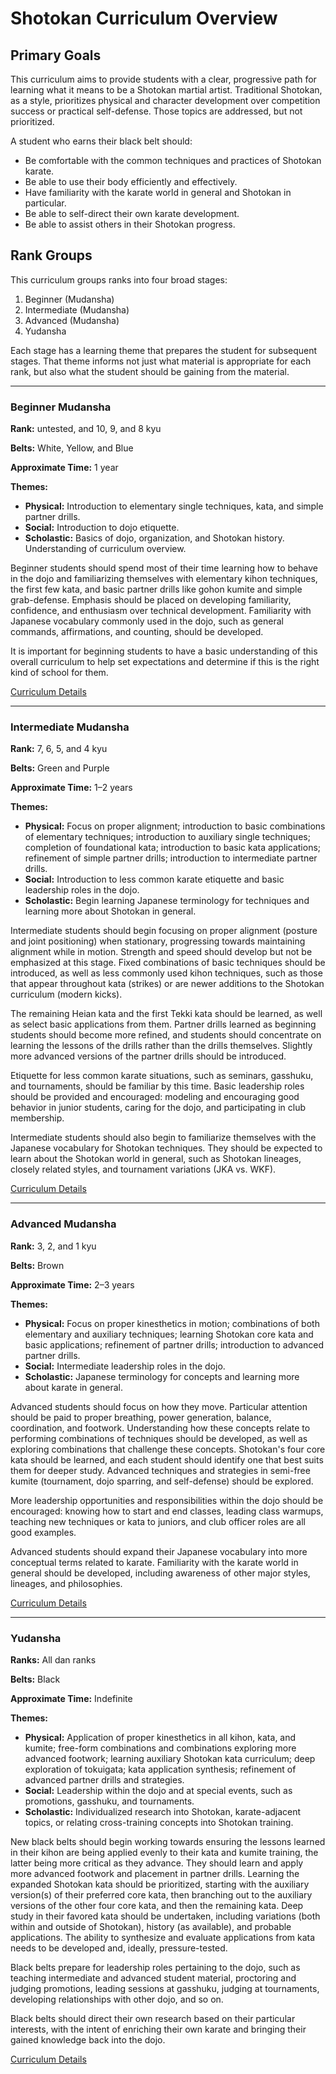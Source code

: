 # Shotokan Curriculum Overview

## Primary Goals

This curriculum aims to provide students with a clear, progressive path for learning what it means to be a Shotokan
martial artist. Traditional Shotokan, as a style, prioritizes physical and character development over competition
success or practical self-defense. Those topics are addressed, but not prioritized.

A student who earns their black belt should:

* Be comfortable with the common techniques and practices of Shotokan karate.
* Be able to use their body efficiently and effectively.
* Have familiarity with the karate world in general and Shotokan in particular.
* Be able to self-direct their own karate development.
* Be able to assist others in their Shotokan progress.

## Rank Groups

This curriculum groups ranks into four broad stages:

1. Beginner (Mudansha)
2. Intermediate (Mudansha)
3. Advanced (Mudansha)
4. Yudansha

Each stage has a learning theme that prepares the student for subsequent stages. That theme informs not just what
material is appropriate for each rank, but also what the student should be gaining from the material.

---

### Beginner Mudansha

**Rank:** untested, and 10, 9, and 8 kyu

**Belts:** White, Yellow, and Blue

**Approximate Time:** 1 year

**Themes:**

* **Physical:** Introduction to elementary single techniques, kata, and simple partner drills.
* **Social:** Introduction to dojo etiquette.
* **Scholastic:** Basics of dojo, organization, and Shotokan history. Understanding of curriculum overview.

Beginner students should spend most of their time learning how to behave in the dojo and familiarizing themselves with
elementary kihon techniques, the first few kata, and basic partner drills like gohon kumite and simple grab-defense.
Emphasis should be placed on developing familiarity, confidence, and enthusiasm over technical development. Familiarity
with Japanese vocabulary commonly used in the dojo, such as general commands, affirmations, and counting, should be
developed.

It is important for beginning students to have a basic understanding of this overall curriculum to help set expectations
and determine if this is the right kind of school for them.

[Curriculum Details](mudansha1/README.md)

---

### Intermediate Mudansha

**Rank:** 7, 6, 5, and 4 kyu

**Belts:** Green and Purple

**Approximate Time:** 1–2 years

**Themes:**

* **Physical:** Focus on proper alignment; introduction to basic combinations of elementary techniques; introduction to
  auxiliary single techniques; completion of foundational kata; introduction to basic kata applications; refinement of
  simple partner drills; introduction to intermediate partner drills.
* **Social:** Introduction to less common karate etiquette and basic leadership roles in the dojo.
* **Scholastic:** Begin learning Japanese terminology for techniques and learning more about Shotokan in general.

Intermediate students should begin focusing on proper alignment (posture and joint positioning) when stationary,
progressing towards maintaining alignment while in motion. Strength and speed should develop but not be emphasized at
this stage. Fixed combinations of basic techniques should be introduced, as well as less commonly used kihon techniques,
such as those that appear throughout kata (strikes) or are newer additions to the Shotokan curriculum (modern kicks).

The remaining Heian kata and the first Tekki kata should be learned, as well as select basic applications from them.
Partner drills learned as beginning students should become more refined, and students should concentrate on learning the
lessons of the drills rather than the drills themselves. Slightly more advanced versions of the partner drills should be
introduced.

Etiquette for less common karate situations, such as seminars, gasshuku, and tournaments, should be familiar by this
time. Basic leadership roles should be provided and encouraged: modeling and encouraging good behavior in junior
students, caring for the dojo, and participating in club membership.

Intermediate students should also begin to familiarize themselves with the Japanese vocabulary for Shotokan techniques.
They should be expected to learn about the Shotokan world in general, such as Shotokan lineages, closely related styles,
and tournament variations (JKA vs. WKF).

[Curriculum Details](mudansha2/README.md)

---

### Advanced Mudansha

**Rank:** 3, 2, and 1 kyu

**Belts:** Brown

**Approximate Time:** 2–3 years

**Themes:**

* **Physical:** Focus on proper kinesthetics in motion; combinations of both elementary and auxiliary techniques;
  learning Shotokan core kata and basic applications; refinement of partner drills; introduction to advanced partner
  drills.
* **Social:** Intermediate leadership roles in the dojo.
* **Scholastic:** Japanese terminology for concepts and learning more about karate in general.

Advanced students should focus on how they move. Particular attention should be paid to proper breathing, power
generation, balance, coordination, and footwork. Understanding how these concepts relate to performing combinations of
techniques should be developed, as well as exploring combinations that challenge these concepts. Shotokan's four core
kata should be learned, and each student should identify one that best suits them for deeper study. Advanced techniques
and strategies in semi-free kumite (tournament, dojo sparring, and self-defense) should be explored.

More leadership opportunities and responsibilities within the dojo should be encouraged: knowing how to start and end
classes, leading class warmups, teaching new techniques or kata to juniors, and club officer roles are all good
examples.

Advanced students should expand their Japanese vocabulary into more conceptual terms related to karate. Familiarity with
the karate world in general should be developed, including awareness of other major styles, lineages, and philosophies.

[Curriculum Details](mudansha3/README.md)

---

### Yudansha

**Ranks:** All dan ranks

**Belts:** Black

**Approximate Time:** Indefinite

**Themes:**

* **Physical:** Application of proper kinesthetics in all kihon, kata, and kumite; free-form combinations and
  combinations exploring more advanced footwork; learning auxiliary Shotokan kata curriculum; deep exploration of
  tokuigata; kata application synthesis; refinement of advanced partner drills and strategies.
* **Social:** Leadership within the dojo and at special events, such as promotions, gasshuku, and tournaments.
* **Scholastic:** Individualized research into Shotokan, karate-adjacent topics, or relating cross-training concepts into
  Shotokan training.

New black belts should begin working towards ensuring the lessons learned in their kihon are being applied evenly to
their kata and kumite training, the latter being more critical as they advance. They should learn and apply more
advanced footwork and placement in partner drills. Learning the expanded Shotokan kata should be prioritized, starting
with the auxiliary version(s) of their preferred core kata, then branching out to the auxiliary versions of the other
four core kata, and then the remaining kata. Deep study in their favored kata should be undertaken, including variations
(both within and outside of Shotokan), history (as available), and probable applications. The ability to synthesize and
evaluate applications from kata needs to be developed and, ideally, pressure-tested.

Black belts prepare for leadership roles pertaining to the dojo, such as teaching intermediate and advanced student
material, proctoring and judging promotions, leading sessions at gasshuku, judging at tournaments, developing
relationships with other dojo, and so on.

Black belts should direct their own research based on their particular interests, with the intent of enriching their own
karate and bringing their gained knowledge back into the dojo.

[Curriculum Details](yudansha/README.md)
